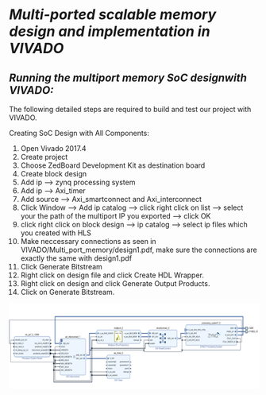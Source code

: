 # **_Multi-ported scalable memory design and implementation in VIVADO_** #

## **_Running the multiport memory SoC designwith VIVADO:_** ##

The following detailed steps are required to build and test our project with VIVADO. 

Creating SoC Design with All Components:
  1. Open Vivado 2017.4
  2. Create project
  3. Choose ZedBoard Development Kit as destination board
  4. Create block design
  5. Add ip --> zynq processing system
  6. Add ip --> Axi_timer
  7. Add source --> Axi_smartconnect and Axi_interconnect
  8. Click Window --> Add ip catalog --> click right click on list --> select your the path of the multiport IP you exported --> click OK
  9. click right click on block design -->  ip catalog --> select ip files which you created with HLS
  10. Make neccessary connections as seen in VIVADO/Multi_port_memory/design1.pdf, make sure the connections are exactly the same with design1.pdf
  11. Click Generate Bitstream
  12. Right click on design file and click Create HDL Wrapper.
  13. Right click on design and click Generate Output Products.
  14. Click on Generate Bitstream.
  
![Figure 1](/VIVADO/Images/Multi-ported-SOC.png?raw=true "Title")
